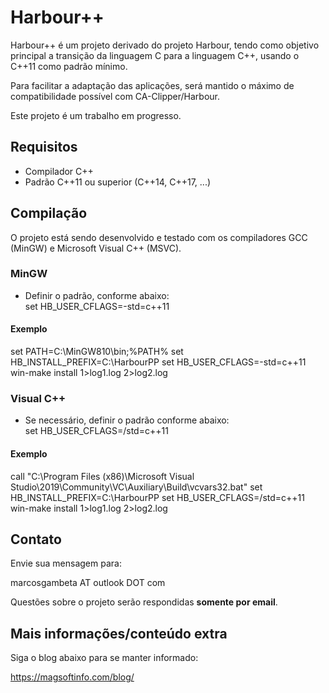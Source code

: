 # Harbour++

Harbour++ é um projeto derivado do projeto Harbour, tendo como objetivo principal
a transição da linguagem C para a linguagem C++, usando o C++11 como padrão mínimo.

Para facilitar a adaptação das aplicações, será mantido o máximo de compatibilidade
possível com CA-Clipper/Harbour.

Este projeto é um trabalho em progresso.

## Requisitos
* Compilador C++
* Padrão C++11 ou superior (C++14, C++17, ...)

## Compilação

O projeto está sendo desenvolvido e testado com os compiladores GCC (MinGW) e Microsoft Visual C++ (MSVC).

### MinGW
* Definir o padrão, conforme abaixo:  
set HB_USER_CFLAGS=-std=c++11

#### Exemplo
set PATH=C:\MinGW810\bin;%PATH%
set HB_INSTALL_PREFIX=C:\HarbourPP
set HB_USER_CFLAGS=-std=c++11
win-make install 1>log1.log 2>log2.log

### Visual C++
* Se necessário, definir o padrão conforme abaixo:  
set HB_USER_CFLAGS=/std=c++11

#### Exemplo
call "C:\Program Files (x86)\Microsoft Visual Studio\2019\Community\VC\Auxiliary\Build\vcvars32.bat"
set HB_INSTALL_PREFIX=C:\HarbourPP
set HB_USER_CFLAGS=/std=c++11
win-make install 1>log1.log 2>log2.log

## Contato

Envie sua mensagem para:

marcosgambeta AT outlook DOT com

Questões sobre o projeto serão respondidas **somente por email**.  

## Mais informações/conteúdo extra

Siga o blog abaixo para se manter informado:

https://magsoftinfo.com/blog/
